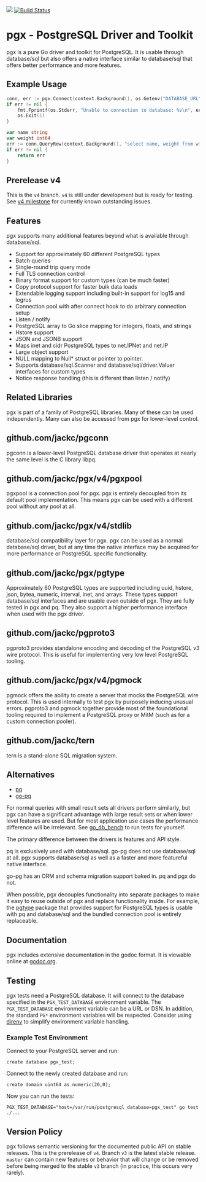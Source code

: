 [![](https://godoc.org/github.com/jackc/pgx?status.svg)](https://godoc.org/github.com/jackc/pgx)
[![Build Status](https://travis-ci.org/jackc/pgx.svg)](https://travis-ci.org/jackc/pgx)

# pgx - PostgreSQL Driver and Toolkit

pgx is a pure Go driver and toolkit for PostgreSQL. It is usable through database/sql but also offers a native interface similar to database/sql that offers better performance and more features.

## Example Usage

```go
conn, err := pgx.Connect(context.Background(), os.Getenv("DATABASE_URL"))
if err != nil {
    fmt.Fprintf(os.Stderr, "Unable to connection to database: %v\n", err)
    os.Exit(1)
}

var name string
var weight int64
err := conn.QueryRow(context.Background(), "select name, weight from widgets where id=$1", 42).Scan(&name, &weight)
if err != nil {
    return err
}
```

## Prerelease v4

This is the `v4` branch. `v4` is still under development but is ready for testing. See [v4 milestone](https://github.com/jackc/pgx/milestone/2) for currently known outstanding issues.

## Features

pgx supports many additional features beyond what is available through database/sql.

* Support for approximately 60 different PostgreSQL types
* Batch queries
* Single-round trip query mode
* Full TLS connection control
* Binary format support for custom types (can be much faster)
* Copy protocol support for faster bulk data loads
* Extendable logging support including built-in support for log15 and logrus
* Connection pool with after connect hook to do arbitrary connection setup
* Listen / notify
* PostgreSQL array to Go slice mapping for integers, floats, and strings
* Hstore support
* JSON and JSONB support
* Maps inet and cidr PostgreSQL types to net.IPNet and net.IP
* Large object support
* NULL mapping to Null* struct or pointer to pointer.
* Supports database/sql.Scanner and database/sql/driver.Valuer interfaces for custom types
* Notice response handling (this is different than listen / notify)

## Related Libraries

pgx is part of a family of PostgreSQL libraries. Many of these can be used independently. Many can also be accessed from pgx for lower-level control.

## github.com/jackc/pgconn

pgconn is a lower-level PostgreSQL database driver that operates at nearly the same level is the C library libpq.

## github.com/jackc/pgx/v4/pgxpool

pgxpool is a connection pool for pgx. pgx is entirely decoupled from its default pool implementation. This means pgx can be used with a different pool without any pool at all.

## github.com/jackc/pgx/v4/stdlib

database/sql compatibility layer for pgx. pgx can be used as a normal database/sql driver, but at any time the native interface may be acquired for more performance or PostgreSQL specific functionality.

## github.com/jackc/pgx/pgtype

Approximately 60 PostgreSQL types are supported including uuid, hstore, json, bytea, numeric, interval, inet, and arrays. These types support database/sql interfaces and are usable even outside of pgx. They are fully tested in pgx and pq. They also support a higher performance interface when used with the pgx driver.

## github.com/jackc/pgproto3

pgproto3 provides standalone encoding and decoding of the PostgreSQL v3 wire protocol. This is useful for implementing very low level PostgreSQL tooling.

## github.com/jackc/pgx/v4/pgmock

pgmock offers the ability to create a server that mocks the PostgreSQL wire protocol. This is used internally to test pgx by purposely inducing unusual errors. pgproto3 and pgmock together provide most of the foundational tooling required to implement a PostgreSQL proxy or MitM (such as for a custom connection pooler).

## github.com/jackc/tern

tern is a stand-alone SQL migration system.

## Alternatives

* [pq](http://godoc.org/github.com/lib/pq)
* [go-pg](https://github.com/go-pg/pg)

For normal queries with small result sets all drivers perform similarly, but pgx can have a significant advantage with large result sets or when lower level features are used.  But for most application use cases the performance difference will be irrelevant. See [go_db_bench](https://github.com/jackc/go_db_bench) to run tests for yourself.

The primary difference between the drivers is features and API style.

pq is exclusively used with database/sql. go-pg does not use database/sql at all. pgx supports database/sql as well as a faster and more featureful native interface.

go-pg has an ORM and schema migration support baked in. pq and pgx do not.

When possible, pgx decouples functionality into separate packages to make it easy to reuse outside of pgx and replace functionality inside. For example, the [pgtype](https://github.com/jackc/pgtype) package that provides support for PostgreSQL types is usable with pq and database/sql and the bundled connection pool is entirely replaceable.

## Documentation

pgx includes extensive documentation in the godoc format. It is viewable online at [godoc.org](https://godoc.org/github.com/jackc/pgx).

## Testing

pgx tests need a PostgreSQL database. It will connect to the database specified in the `PGX_TEST_DATABASE` environment
variable. The `PGX_TEST_DATABASE` environment variable can be a URL or DSN. In addition, the standard `PG*` environment
variables will be respected. Consider using [direnv](https://github.com/direnv/direnv) to simplify environment variable
handling.

### Example Test Environment

Connect to your PostgreSQL server and run:

```
create database pgx_test;
```

Connect to the newly created database and run:

```
create domain uint64 as numeric(20,0);
```

Now you can run the tests:

```
PGX_TEST_DATABASE="host=/var/run/postgresql database=pgx_test" go test ./...
```

## Version Policy

pgx follows semantic versioning for the documented public API on stable releases. This is the prerelease of `v4`. Branch `v3` is the latest stable release. `master` can contain new features or behavior that will change or be removed before being merged to the stable `v3` branch (in practice, this occurs very rarely).
